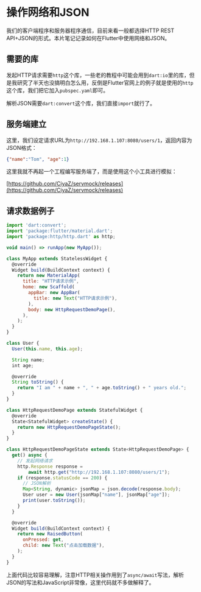 # 操作网络和JSON

我们的客户端程序和服务器程序通信，目前来看一般都选择HTTP REST API+JSON的形式。本片笔记记录如何在Flutter中使用网络和JSON。

## 需要的库

发起HTTP请求需要`http`这个库，一些老的教程中可能会用到`dart:io`里的库，但是我研究了半天也没搞明白怎么用，反倒是Flutter官网上的例子就是使用的`http`这个库，我们把它加入`pubspec.yaml`即可。

解析JSON需要`dart:convert`这个库，我们直接`import`就行了。

## 服务端建立

这里，我们设定请求URL为`http://192.168.1.107:8080/users/1`，返回内容为JSON格式：

```json
{"name":"Tom", "age":1}
```

这里我就不再起一个工程编写服务端了，而是使用这个小工具进行模拟：

[https://github.com/CiyaZ/servmock/releases](https://github.com/CiyaZ/servmock/releases)

## 请求数据例子

```javascript
import 'dart:convert';
import 'package:flutter/material.dart';
import 'package:http/http.dart' as http;

void main() => runApp(new MyApp());

class MyApp extends StatelessWidget {
  @override
  Widget build(BuildContext context) {
    return new MaterialApp(
      title: "HTTP请求示例",
      home: new Scaffold(
        appBar: new AppBar(
          title: new Text("HTTP请求示例"),
        ),
        body: new HttpRequestDemoPage(),
      ),
    );
  }
}

class User {
  User(this.name, this.age);

  String name;
  int age;

  @override
  String toString() {
    return "I am " + name + ", " + age.toString() + " years old.";
  }
}

class HttpRequestDemoPage extends StatefulWidget {
  @override
  State<StatefulWidget> createState() {
    return new HttpRequestDemoPageState();
  }
}

class HttpRequestDemoPageState extends State<HttpRequestDemoPage> {
  get() async {
    // 发起网络请求
    http.Response response =
        await http.get("http://192.168.1.107:8080/users/1");
    if (response.statusCode == 200) {
      // JSON解析
      Map<String, dynamic> jsonMap = json.decode(response.body);
      User user = new User(jsonMap["name"], jsonMap["age"]);
      print(user.toString());
    }
  }

  @override
  Widget build(BuildContext context) {
    return new RaisedButton(
      onPressed: get,
      child: new Text("点击加载数据"),
    );
  }
}
```

上面代码比较容易理解，注意HTTP相关操作用到了`async/await`写法，解析JSON的写法和JavaScript非常像，这里代码就不多做解释了。
